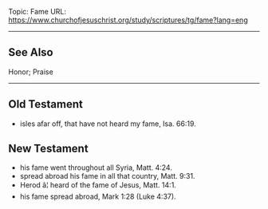 Topic: Fame
URL: https://www.churchofjesuschrist.org/study/scriptures/tg/fame?lang=eng

---

## See Also

Honor; Praise

---

## Old Testament

- isles afar off, that have not heard my fame, Isa. 66:19.

## New Testament

- his fame went throughout all Syria, Matt. 4:24.
- spread abroad his fame in all that country, Matt. 9:31.
- Herod â¦ heard of the fame of Jesus, Matt. 14:1.
- his fame spread abroad, Mark 1:28 (Luke 4:37).

